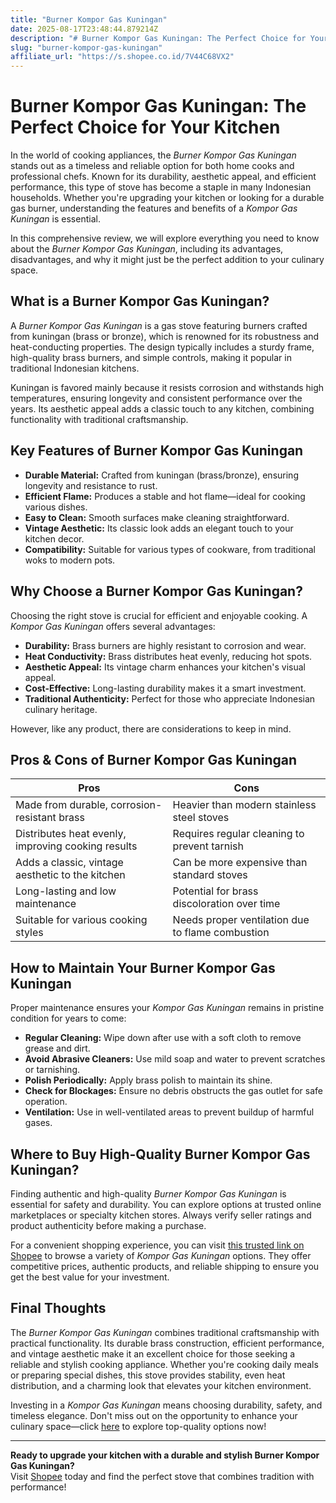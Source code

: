 ```yaml
---
title: "Burner Kompor Gas Kuningan"
date: 2025-08-17T23:48:44.879214Z
description: "# Burner Kompor Gas Kuningan: The Perfect Choice for Your Kitchen..."
slug: "burner-kompor-gas-kuningan"
affiliate_url: "https://s.shopee.co.id/7V44C68VX2"
---
```

# Burner Kompor Gas Kuningan: The Perfect Choice for Your Kitchen

In the world of cooking appliances, the *Burner Kompor Gas Kuningan* stands out as a timeless and reliable option for both home cooks and professional chefs. Known for its durability, aesthetic appeal, and efficient performance, this type of stove has become a staple in many Indonesian households. Whether you're upgrading your kitchen or looking for a durable gas burner, understanding the features and benefits of a *Kompor Gas Kuningan* is essential. 

In this comprehensive review, we will explore everything you need to know about the *Burner Kompor Gas Kuningan*, including its advantages, disadvantages, and why it might just be the perfect addition to your culinary space.

## What is a Burner Kompor Gas Kuningan?

A *Burner Kompor Gas Kuningan* is a gas stove featuring burners crafted from kuningan (brass or bronze), which is renowned for its robustness and heat-conducting properties. The design typically includes a sturdy frame, high-quality brass burners, and simple controls, making it popular in traditional Indonesian kitchens.

Kuningan is favored mainly because it resists corrosion and withstands high temperatures, ensuring longevity and consistent performance over the years. Its aesthetic appeal adds a classic touch to any kitchen, combining functionality with traditional craftsmanship.

## Key Features of Burner Kompor Gas Kuningan

- **Durable Material:** Crafted from kuningan (brass/bronze), ensuring longevity and resistance to rust.
- **Efficient Flame:** Produces a stable and hot flame—ideal for cooking various dishes.
- **Easy to Clean:** Smooth surfaces make cleaning straightforward.
- **Vintage Aesthetic:** Its classic look adds an elegant touch to your kitchen decor.
- **Compatibility:** Suitable for various types of cookware, from traditional woks to modern pots.

## Why Choose a Burner Kompor Gas Kuningan?

Choosing the right stove is crucial for efficient and enjoyable cooking. A *Kompor Gas Kuningan* offers several advantages:

- **Durability:** Brass burners are highly resistant to corrosion and wear.
- **Heat Conductivity:** Brass distributes heat evenly, reducing hot spots.
- **Aesthetic Appeal:** Its vintage charm enhances your kitchen's visual appeal.
- **Cost-Effective:** Long-lasting durability makes it a smart investment.
- **Traditional Authenticity:** Perfect for those who appreciate Indonesian culinary heritage.

However, like any product, there are considerations to keep in mind.

## Pros & Cons of Burner Kompor Gas Kuningan

| Pros                                              | Cons                                               |
|---------------------------------------------------|----------------------------------------------------|
| Made from durable, corrosion-resistant brass    | Heavier than modern stainless steel stoves      |
| Distributes heat evenly, improving cooking results | Requires regular cleaning to prevent tarnish   |
| Adds a classic, vintage aesthetic to the kitchen | Can be more expensive than standard stoves     |
| Long-lasting and low maintenance                 | Potential for brass discoloration over time  |
| Suitable for various cooking styles               | Needs proper ventilation due to flame combustion |

## How to Maintain Your Burner Kompor Gas Kuningan

Proper maintenance ensures your *Kompor Gas Kuningan* remains in pristine condition for years to come:

- **Regular Cleaning:** Wipe down after use with a soft cloth to remove grease and dirt.
- **Avoid Abrasive Cleaners:** Use mild soap and water to prevent scratches or tarnishing.
- **Polish Periodically:** Apply brass polish to maintain its shine.
- **Check for Blockages:** Ensure no debris obstructs the gas outlet for safe operation.
- **Ventilation:** Use in well-ventilated areas to prevent buildup of harmful gases.

## Where to Buy High-Quality Burner Kompor Gas Kuningan?

Finding authentic and high-quality *Burner Kompor Gas Kuningan* is essential for safety and durability. You can explore options at trusted online marketplaces or specialty kitchen stores. Always verify seller ratings and product authenticity before making a purchase.

For a convenient shopping experience, you can visit [this trusted link on Shopee](https://s.shopee.co.id/7V44C68VX2) to browse a variety of *Kompor Gas Kuningan* options. They offer competitive prices, authentic products, and reliable shipping to ensure you get the best value for your investment.

## Final Thoughts

The *Burner Kompor Gas Kuningan* combines traditional craftsmanship with practical functionality. Its durable brass construction, efficient performance, and vintage aesthetic make it an excellent choice for those seeking a reliable and stylish cooking appliance. Whether you're cooking daily meals or preparing special dishes, this stove provides stability, even heat distribution, and a charming look that elevates your kitchen environment.

Investing in a *Kompor Gas Kuningan* means choosing durability, safety, and timeless elegance. Don't miss out on the opportunity to enhance your culinary space—click [here](https://s.shopee.co.id/7V44C68VX2) to explore top-quality options now!

---

**Ready to upgrade your kitchen with a durable and stylish Burner Kompor Gas Kuningan?**  
Visit [Shopee](https://s.shopee.co.id/7V44C68VX2) today and find the perfect stove that combines tradition with performance!